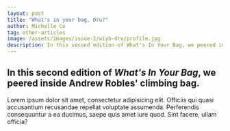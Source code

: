 ```yaml
---
layout: post
title: "What's in your bag, Dru?"
author: Michelle Co
tag: other-articles
image: /assets/images/issue-2/wiyb-dru/profile.jpg
description: In this second edition of What's In Your Bag, we peered inside Andrew Robles' climbing bag. 
---
```


<h2 class="pre-text">
	In this second edition of <em>What's In Your Bag</em>, we peered inside <strong>Andrew Robles</strong>' climbing bag. 
</h2>

Lorem ipsum dolor sit amet, consectetur adipisicing elit. Officiis qui quasi accusantium recusandae repellat voluptate assumenda. Perferendis consequuntur a ea ducimus, saepe quis amet iure quod. Sint facere, ullam officia?